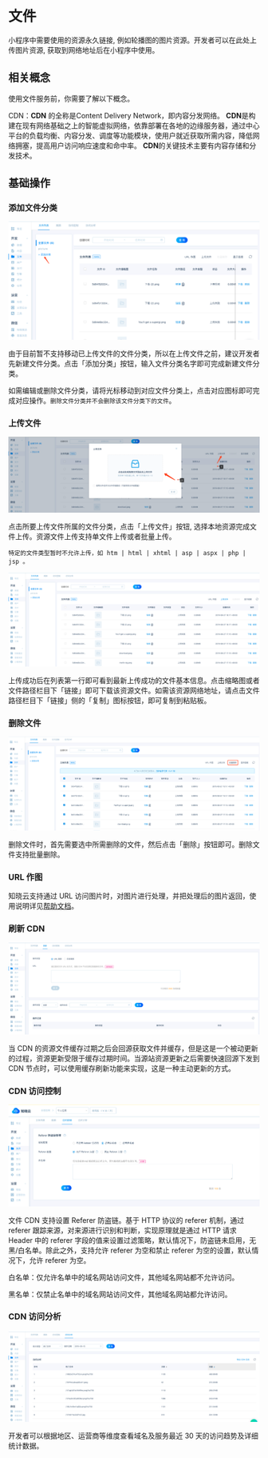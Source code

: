 # 文件

小程序中需要使用的资源永久链接, 例如轮播图的图片资源。开发者可以在此处上传图片资源, 获取到网络地址后在小程序中使用。

## 相关概念

使用文件服务前，你需要了解以下概念。

CDN：**CDN** 的全称是Content Delivery Network，即内容分发网络。 **CDN**是构建在现有网络基础之上的智能虚拟网络，依靠部署在各地的边缘服务器，通过中心平台的负载均衡、内容分发、调度等功能模块，使用户就近获取所需内容，降低网络拥塞，提高用户访问响应速度和命中率。 **CDN**的关键技术主要有内容存储和分发技术。

## 基础操作

### 添加文件分类

![添加文件分类](/images/dashboard/basic-services/add-file-classify.png)

由于目前暂不支持移动已上传文件的文件分类，所以在上传文件之前，建议开发者先新建文件分类。点击「添加分类」按钮，输入文件分类名字即可完成新建文件分类。

如需编辑或删除文件分类，请将光标移动到对应文件分类上，点击对应图标即可完成对应操作。`删除文件分类并不会删除该文件分类下的文件`。

### 上传文件

![上传文件](/images/dashboard/basic-services/upload-file.png)

点击所要上传文件所属的文件分类，点击「上传文件」按钮, 选择本地资源完成文件上传。资源文件上传支持单文件上传或者批量上传。

`特定的文件类型暂时不允许上传，如 htm | html | xhtml | asp | aspx | php | jsp 。`

![上传文件](/images/dashboard/basic-services/file-list.png)

上传成功后在列表第一行即可看到最新上传成功的文件基本信息。点击缩略图或者文件路径栏目下「链接」即可下载该资源文件。如需该资源网络地址，请点击文件路径栏目下「链接」侧的「复制」图标按钮，即可复制到粘贴板。

### 删除文件

![删除文件](/images/dashboard/basic-services/delete-file.png)

删除文件时，首先需要选中所需删除的文件，然后点击「删除」按钮即可。删除文件支持批量删除。

### URL 作图

知晓云支持通过 URL 访问图片时，对图片进行处理，并把处理后的图片返回，使用说明详见[帮助文档]()。

### 刷新 CDN

![刷新 CDN](/images/dashboard/basic-services/refresh-cdn.png)

当 CDN 的资源文件缓存过期之后会回源获取文件并缓存，但是这是一个被动更新的过程，资源更新受限于缓存过期时间。当源站资源更新之后需要快速回源下发到 CDN 节点时，可以使用缓存刷新功能来实现，这是一种主动更新的方式。

### CDN 访问控制

![CDN 访问控制](/images/dashboard/basic-services/cdn-control.png)

文件 CDN 支持设置  Referer 防盗链。基于 HTTP 协议的 referer 机制，通过 referer 跟踪来源，对来源进行识别和判断，实现原理就是通过 HTTP 请求 Header 中的 referer 字段的值来设置过滤策略，默认情况下，防盗链未启用，无黑/白名单。除此之外，支持允许 referer 为空和禁止 referer 为空的设置，默认情况下，允许 referer 为空。

白名单：仅允许名单中的域名网站访问文件，其他域名网站都不允许访问。

黑名单：仅禁止名单中的域名网站访问文件，其他域名网站都允许访问。

### CDN 访问分析

![CDN 访问分析](/images/dashboard/basic-services/cdn-analysis.png)

开发者可以根据地区、运营商等维度查看域名及服务最近 30 天的访问趋势及详细统计数据。
